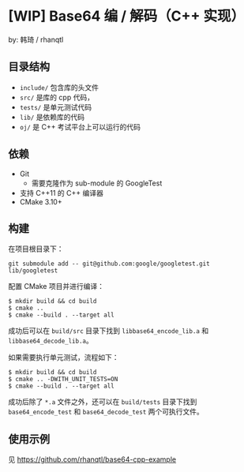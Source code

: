 # \[WIP\] Base64 编 / 解码（C++ 实现）

by: 韩琦 / rhanqtl

## 目录结构

- `include/` 包含库的头文件
- `src/` 是库的 cpp 代码，
- `tests/` 是单元测试代码
- `lib/` 是依赖库的代码
- `oj/` 是 C++ 考试平台上可以运行的代码

## 依赖

- Git
  - 需要克隆作为 sub-module 的 GoogleTest
- 支持 C++11 的 C++ 编译器
- CMake 3.10+

## 构建

在项目根目录下：

```
git submodule add -- git@github.com:google/googletest.git lib/googletest
```

配置 CMake 项目并进行编译：

```
$ mkdir build && cd build
$ cmake ..
$ cmake --build . --target all
```

成功后可以在 `build/src` 目录下找到 `libbase64_encode_lib.a` 和 `libbase64_decode_lib.a`。

如果需要执行单元测试，流程如下：

```
$ mkdir build && cd build
$ cmake .. -DWITH_UNIT_TESTS=ON
$ cmake --build . --target all
```

成功后除了 `*.a` 文件之外，还可以在 `build/tests` 目录下找到 `base64_encode_test` 和 `base64_decode_test` 两个可执行文件。


## 使用示例

见 https://github.com/rhanqtl/base64-cpp-example